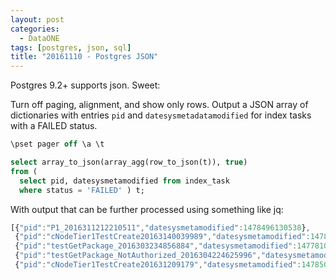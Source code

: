 ```yaml
---
layout: post
categories:
  - DataONE
tags: [postgres, json, sql]
title: "20161110 - Postgres JSON"
---
```


Postgres 9.2+ supports json. Sweet:

<!--break-->

Turn off paging, alignment, and show only rows. Output a JSON array of dictionaries with entries ``pid`` and ``datesysmetadatamodified`` for index tasks with a FAILED status.

~~~sql
\pset pager off \a \t

select array_to_json(array_agg(row_to_json(t)), true)
from (
  select pid, datesysmetamodified from index_task
  where status = 'FAILED' ) t;
~~~

With output that can be further processed using something like jq:

~~~ javascript
[{"pid":"P1_2016311212210511","datesysmetamodified":1478496130538},
 {"pid":"cNodeTier1TestCreate20163140039989","datesysmetamodified":1478678439991},
 {"pid":"testGetPackage_2016303234856884","datesysmetamodified":1477810139916},
 {"pid":"testGetPackage_NotAuthorized_2016304224625996","datesysmetamodified":1477896388372},
 {"pid":"cNodeTier1TestCreate201631209179","datesysmetamodified":1478506141082}]
~~~
